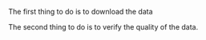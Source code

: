 The first thing to do is to download the data

The second thing to do is to verify the quality of the data.
